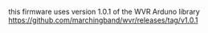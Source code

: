 this firmware uses version 1.0.1 of the WVR Arduno library
https://github.com/marchingband/wvr/releases/tag/v1.0.1